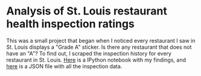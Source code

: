 # Analysis of St. Louis restaurant health inspection ratings

This was a small project that began when I noticed every restaurant I saw in St. Louis displays a "Grade A" sticker. Is there any restaurant that does not have an "A"? To find out, I scraped the inspection history for every restaurant in St. Louis. [Here](https://github.com/polomsca/stlouis-restaurants/blob/master/notebook.ipynb) is a IPython notebook with my findings, and [here](https://github.com/polomsca/stlouis-restaurants/blob/master/inspections.json) is a JSON file with all the inspection data.
